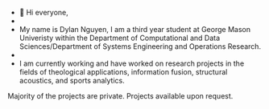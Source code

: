 - 👋 Hi everyone,
- 
-   My name is Dylan Nguyen, I am a third year student at George Mason Univeristy within the Department of Computational and Data Sciences/Department of Systems Engineering and Operations Research. 
-   
-   I am currently working and have worked on research projects in the fields of theological applications, information fusion, structural acoustics, and sports analytics.

Majority of the projects are private. Projects available upon request. 

<!---
dnguyen92/dnguyen92 is a ✨ special ✨ repository because its `README.md` (this file) appears on your GitHub profile.
You can click the Preview link to take a look at your changes.
--->
